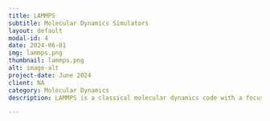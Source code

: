 ```yaml
---
title: LAMMPS
subtitle: Molecular Dynamics Simulators
layout: default
modal-id: 4
date: 2024-06-01
img: lammps.png
thumbnail: lammps.png
alt: image-alt
project-date: June 2024
client: NA
category: Molecular Dynamics
description: LAMMPS is a classical molecular dynamics code with a focus on materials modeling. It's an acronym for Large-scale Atomic/Molecular Massively Parallel Simulator.

---
```

